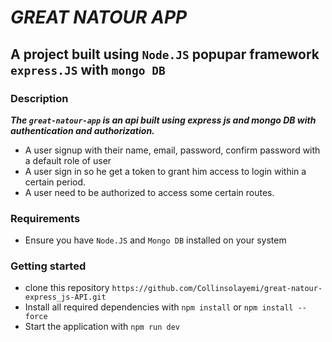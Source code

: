 
# ***GREAT NATOUR APP***


## A project built using `Node.JS` popupar framework `express.JS` with `mongo DB`

### Description

***The `great-natour-app` is an api built using express js and mongo DB with authentication and authorization.***

- A user signup with their name, email, password, confirm password with a default role of user
- A user sign in so he get a token to grant him access to login within a certain period. 
- A user need to be authorized to access some certain routes.

### Requirements
- Ensure you have `Node.JS` and `Mongo DB` installed on your system

### Getting started
- clone this repository ```https://github.com/Collinsolayemi/great-natour-express_js-API.git```
- Install all required dependencies with ```npm install``` or ```npm install --force```
- Start the application with ```npm run dev```

